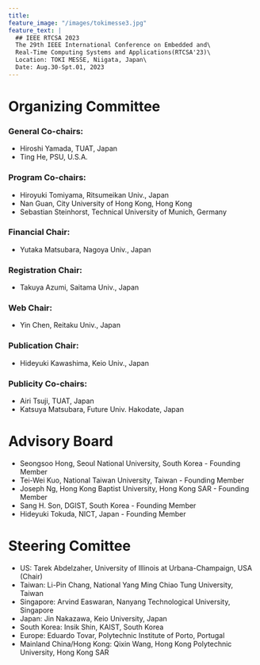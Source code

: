```yaml
---
title:
feature_image: "/images/tokimesse3.jpg"
feature_text: |
  ## IEEE RTCSA 2023
  The 29th IEEE International Conference on Embedded and\
  Real-Time Computing Systems and Applications(RTCSA'23)\
  Location: TOKI MESSE, Niigata, Japan\
  Date: Aug.30-Spt.01, 2023
---
```



# Organizing Committee

### General Co-chairs:
* Hiroshi Yamada, TUAT, Japan
* Ting He, PSU, U.S.A.
### Program Co-chairs:
* Hiroyuki Tomiyama, Ritsumeikan Univ., Japan
* Nan Guan, City University of Hong Kong, Hong Kong
* Sebastian Steinhorst, Technical University of Munich, Germany
### Financial Chair:
* Yutaka Matsubara, Nagoya Univ., Japan
### Registration Chair:
*  Takuya Azumi, Saitama Univ., Japan
### Web Chair:
*  Yin Chen, Reitaku Univ., Japan
### Publication Chair:
*  Hideyuki Kawashima, Keio Univ., Japan
### Publicity Co-chairs:
* Airi Tsuji, TUAT, Japan
* Katsuya Matsubara, Future Univ. Hakodate, Japan


# Advisory Board


* Seongsoo Hong, Seoul National University, South Korea - Founding Member
* Tei-Wei Kuo, National Taiwan University, Taiwan - Founding Member
* Joseph Ng, Hong Kong Baptist University, Hong Kong SAR - Founding Member
* Sang H. Son, DGIST, South Korea - Founding Member
* Hideyuki Tokuda, NICT, Japan - Founding Member


# Steering Comittee
* US: Tarek Abdelzaher, University of Illinois at Urbana-Champaign, USA (Chair)
* Taiwan: Li-Pin Chang, National Yang Ming Chiao Tung University, Taiwan
* Singapore: Arvind Easwaran, Nanyang Technological University, Singapore
* Japan: Jin Nakazawa, Keio University, Japan
* South Korea: Insik Shin, KAIST, South Korea
* Europe: Eduardo Tovar, Polytechnic Institute of Porto, Portugal
* Mainland China/Hong Kong: Qixin Wang, Hong Kong Polytechnic University, Hong Kong SAR 
